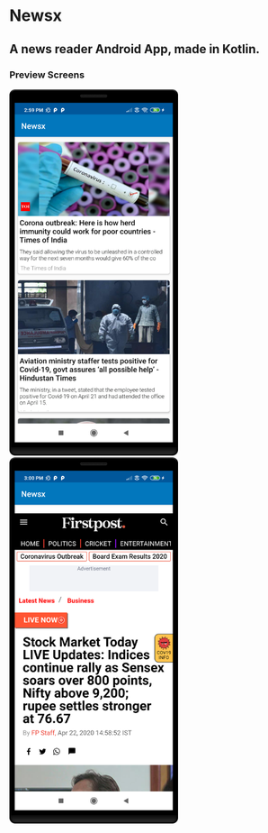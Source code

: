 # Newsx

## A news reader Android App, made in Kotlin.

### Preview Screens

<p float="left">
  <img src="./Newsx/preview1.png" width="300" height="650">
  <img src="./Newsx/preview2.png" width="300" height="650">
</p>
